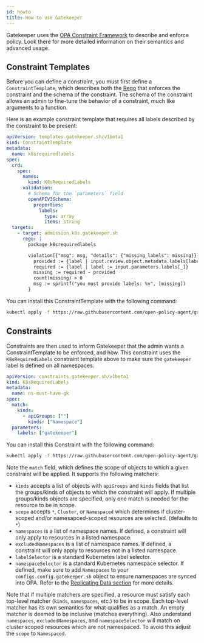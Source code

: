```yaml
---
id: howto
title: How to use Gatekeeper
---
```


Gatekeeper uses the [OPA Constraint Framework](https://github.com/open-policy-agent/frameworks/tree/master/constraint) to describe and enforce policy. Look there for more detailed information on their semantics and advanced usage.

## Constraint Templates

Before you can define a constraint, you must first define a `ConstraintTemplate`, which describes both the [Rego](https://www.openpolicyagent.org/docs/latest/#rego) that enforces the constraint and the schema of the constraint. The schema of the constraint allows an admin to fine-tune the behavior of a constraint, much like arguments to a function.

Here is an example constraint template that requires all labels described by the constraint to be present:

```yaml
apiVersion: templates.gatekeeper.sh/v1beta1
kind: ConstraintTemplate
metadata:
  name: k8srequiredlabels
spec:
  crd:
    spec:
      names:
        kind: K8sRequiredLabels
      validation:
        # Schema for the `parameters` field
        openAPIV3Schema:
          properties:
            labels:
              type: array
              items: string
  targets:
    - target: admission.k8s.gatekeeper.sh
      rego: |
        package k8srequiredlabels

        violation[{"msg": msg, "details": {"missing_labels": missing}}] {
          provided := {label | input.review.object.metadata.labels[label]}
          required := {label | label := input.parameters.labels[_]}
          missing := required - provided
          count(missing) > 0
          msg := sprintf("you must provide labels: %v", [missing])
        }
```

You can install this ConstraintTemplate with the following command:

```sh
kubectl apply -f https://raw.githubusercontent.com/open-policy-agent/gatekeeper/master/demo/basic/templates/k8srequiredlabels_template.yaml
```

## Constraints

Constraints are then used to inform Gatekeeper that the admin wants a ConstraintTemplate to be enforced, and how. This constraint uses the `K8sRequiredLabels` constraint template above to make sure the `gatekeeper` label is defined on all namespaces:

```yaml
apiVersion: constraints.gatekeeper.sh/v1beta1
kind: K8sRequiredLabels
metadata:
  name: ns-must-have-gk
spec:
  match:
    kinds:
      - apiGroups: [""]
        kinds: ["Namespace"]
  parameters:
    labels: ["gatekeeper"]
```

You can install this Constraint with the following command:

```sh
kubectl apply -f https://raw.githubusercontent.com/open-policy-agent/gatekeeper/master/demo/basic/constraints/all_ns_must_have_gatekeeper.yaml
```

Note the `match` field, which defines the scope of objects to which a given constraint will be applied. It supports the following matchers:

   * `kinds` accepts a list of objects with `apiGroups` and `kinds` fields that list the groups/kinds of objects to which the constraint will apply. If multiple groups/kinds objects are specified, only one match is needed for the resource to be in scope.
   * `scope` accepts `*`, `Cluster`, or `Namespaced` which determines if cluster-scoped and/or namesapced-scoped resources are selected. (defaults to `*`)
   * `namespaces` is a list of namespace names. If defined, a constraint will only apply to resources in a listed namespace.
   * `excludedNamespaces` is a list of namespace names. If defined, a constraint will only apply to resources not in a listed namespace.
   * `labelSelector` is a standard Kubernetes label selector.
   * `namespaceSelector` is a standard Kubernetes namespace selector. If defined, make sure to add `Namespaces` to your `configs.config.gatekeeper.sh` object to ensure namespaces are synced into OPA. Refer to the [Replicating Data section](#replicating-data) for more details.

Note that if multiple matchers are specified, a resource must satisfy each top-level matcher (`kinds`, `namespaces`, etc.) to be in scope. Each top-level matcher has its own semantics for what qualifies as a match. An empty matcher is deemed to be inclusive (matches everything). Also understand `namespaces`, `excludedNamespaces`, and `namespaceSelector` will match on cluster scoped resources which are not namespaced. To avoid this adjust the `scope` to `Namespaced`.

